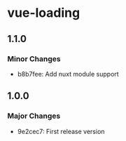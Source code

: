# vue-loading

## 1.1.0

### Minor Changes

- b8b7fee: Add nuxt module support

## 1.0.0

### Major Changes

- 9e2cec7: First release version
